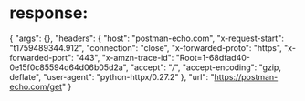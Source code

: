 # response:

{
    "args": {},
    "headers": {
        "host": "postman-echo.com",
        "x-request-start": "t1759489344.912",
        "connection": "close",
        "x-forwarded-proto": "https",
        "x-forwarded-port": "443",
        "x-amzn-trace-id": "Root=1-68dfad40-0e15f0c85594d64d06b05d2a",
        "accept": "*/*",
        "accept-encoding": "gzip, deflate",
        "user-agent": "python-httpx/0.27.2"
    },
    "url": "https://postman-echo.com/get"
}

